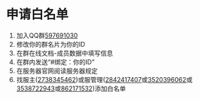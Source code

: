 # 申请白名单
1. 加入QQ群[597691030](https://jq.qq.com/?_wv=1027&k=xviUNMJI)
2. 修改你的群名片为你的ID
3. 在群在线文档-成员数据中填写信息
4. 在群内发送“#绑定：你的ID”
5. 在服务器官网阅读服务器规定
6. 找服主([2738345462](http://wpa.qq.com/msgrd?v=3&uin=2738345462&site=qq&menu=yes))或服管理([2842417407](http://wpa.qq.com/msgrd?v=3&uin=2842417407&site=qq&menu=yes)或[3520396062](http://wpa.qq.com/msgrd?v=3&uin=2738345462&site=qq&menu=yes)或[3538722943](http://wpa.qq.com/msgrd?v=3&uin=3538722943&site=qq&menu=yes)或[862171532](http://wpa.qq.com/msgrd?v=3&uin=862171532&site=qq&menu=yes))添加白名单